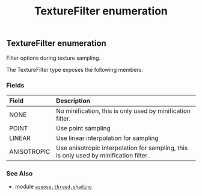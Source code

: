 ﻿---
title: TextureFilter enumeration
second_title: Aspose.3D for Python via .NET API References
description: 
type: docs
weight: 140
url: /python-net/aspose.threed.shading/texturefilter/
is_root: false
---

## TextureFilter enumeration

Filter options during texture sampling.



The TextureFilter type exposes the following members:

### Fields
| Field | Description |
| :- | :- |
| NONE | No minification, this is only used by minification filter. |
| POINT | Use point sampling |
| LINEAR | Use linear interpolation for sampling |
| ANISOTROPIC | Use anisotropic interpolation for sampling, this is only used by minification filter. |



### See Also
* module [`aspose.threed.shading`](..)
